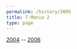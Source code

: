 ```yaml
---
permalink: /history/2005
title: T-Mania 2
type: page
---
```


[2004](/history/2004) -- [2006](/history/2006)

<!-- ![2007]( {{ '/assets/images/2007-plakat.jpg' | relative_url }} ) -->


